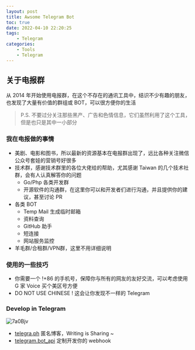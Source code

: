 ```yaml
---
layout: post
title: Awsome Telegram Bot
toc: true
date: 2022-04-10 22:20:25
tags:
    - Telegram
categories:
    - Tools
    - Telegram
---
```


## 关于电报群

从 2014 年开始使用电报群，在这个不存在的通讯工具中，结识不少有趣的朋友，也发现了大量有价值的群组或 BOT，可以很方便你的生活

> P.S. 不要过分关注那些黑产、广告和色情信息，它们虽然利用了这个工具，但是也只是其中一小部分

### 我在电报做的事情

- 美剧、电影和图书，所以最新的资源基本在电报群出现了，远比各种关注微信公众号套娃的营销号好很多
- 技术群，感谢技术群里的各位大佬给的帮助，尤其感谢 Taiwan 的几个技术社群，会有人认真解答你的问题
  - Go/Php 各类开发群
  - 开源软件的沟通群，在这里你可以和开发者们进行沟通，并且提供你的建议，甚至讨论 PR
- 各类 BOT
  - Temp Mail 生成临时邮箱
  - 资料查询
  - GitHub 助手
  - 短连接
  - 网站服务监控
- 羊毛群/合租群/VPN群，这里不用详细说明

### 使用的一些技巧

- 你需要一个 !+86 的手机号，保障你与所有的网友的友好交流，可以考虑使用 G 家 Voice 买个美区号方便
- DO NOT USE CHINESE ! 这会让你发现不一样的 Telegram

### Develop in Telegram

![7a0Bjv](http://ipic-typora-samzong.oss-cn-qingdao.aliyuncs.com//uPic/7a0Bjv.png)

- [telegra.ph](https://telegra.ph/) 匿名博客，Writing is Sharing ~
- [telegram.bot_api](https://core.telegram.org/bots/api) 定制开发你的 webhook
